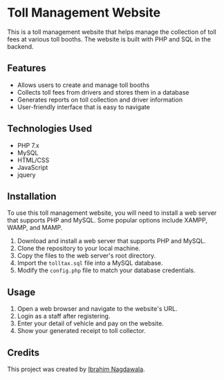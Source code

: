 # Toll Management Website

This is a toll management website that helps manage the collection of toll fees at various toll booths. The website is built with PHP and SQL in the backend.

## Features

- Allows users to create and manage toll booths
- Collects toll fees from drivers and stores them in a database
- Generates reports on toll collection and driver information
- User-friendly interface that is easy to navigate

## Technologies Used

- PHP 7.x
- MySQL
- HTML/CSS
- JavaScript
- jquery


## Installation

To use this toll management website, you will need to install a web server that supports PHP and MySQL. Some popular options include XAMPP, WAMP, and MAMP.

1. Download and install a web server that supports PHP and MySQL.
2. Clone the repository to your local machine.
3. Copy the files to the web server's root directory.
4. Import the `tolltax.sql` file into a MySQL database.
5. Modify the `config.php` file to match your database credentials.

## Usage

1. Open a web browser and navigate to the website's URL.
2. Login as a staff after registering.
3. Enter your detail of vehicle and pay on the website.
4. Show your generated receipt to toll collector.

## Credits

This project was created by <a href ="https://www.ibrahimnagdawala.xyz">Ibrahim Nagdawala</a>.